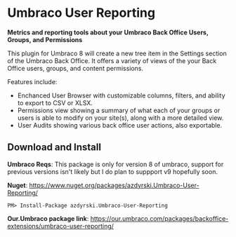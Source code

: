 # Umbraco User Reporting
**Metrics and reporting tools about your Umbraco Back Office Users, Groups, and Permissions**

This plugin for Umbraco 8 will create a new tree item in the Settings section of the Umbraco Back Office.  It offers a variety of views of the your Back Office users, groups, and content permissions.

Features include:
* Enchanced User Browser with customizable columns, filters, and ability to export to CSV or XLSX.
* Permissions view showing a summary of what each of your groups or users is able to modify on your site(s), along with a more detailed view.
* User Audits showing various back office user actions, also exportable.

## Download and Install

**Umbraco Reqs**: This package is only for version 8 of umbraco, support for previous versions isn't likely but I do plan to suppport v9 hopefully soon.

**Nuget**: https://www.nuget.org/packages/azdyrski.Umbraco-User-Reporting/

`PM> Install-Package azdyrski.Umbraco-User-Reporting`

**Our.Umbraco package link**: https://our.umbraco.com/packages/backoffice-extensions/umbraco-user-reporting/
